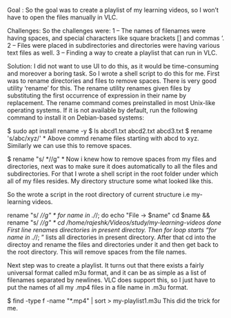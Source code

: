 Goal :
So the goal was to create a playlist of my learning videos, so I won’t have to open the files manually in VLC.

Challenges:
So the challenges were:
1 – The names of filenames were having spaces, and special characters like square brackets [] and commas ‘.
2 – Files were placed in subdirectories and directories were having various text files as well.
3 – Finding a way to create a playlist that can run in VLC.

Solution:
I did not want to use UI to do this, as it would be time-consuming and moreover a boring task.
So I wrote a shell script to do this for me.
First was to rename directories and files to remove spaces.
There is very good utility ‘rename’ for this.
The rename utility renames given files by substituting the first occurrence of expression in their name by replacement.
The rename command comes preinstalled in most Unix-like operating systems. If it is not available by default, run the following command to install it on Debian-based systems:

$ sudo apt install rename -y
$ ls
abcd1.txt abcd2.txt abcd3.txt
$ rename 's/abc/xyz/' *
Above commd rename files starting with abcd to xyz.
Similarly we can use this to remove spaces.

$ rename "s/ *//g" *
Now i knew how to remove spaces from my files and directories, next was to make sure it does automatically to all the files and subdirectories.
For that I wrote a shell script in the root folder under which all of my files resides.
My directory structure some what looked like this.


So the wrote a script in the root directory of current structure i.e my-learning videos.

rename "s/ *//g" *
for name in ./*/; do 
   echo "File -> $name"
   cd $name && rename "s/ *//g" * 
   cd /home/rajeshk/Videos/study/my-learning-videos 
done
First line renames directories in present directoy.
Then for loop starts “for name in ./*/; ” lists all directories in present directory.
After that cd into the directoy and rename the files and directories under it and then get back to the root directory.
This will remove spaces from the file names.

Next step was to create a playlist.
It turns out that there exists a fairly universal format called m3u format, and it can be as simple as a list of filenames separated by newlines.
VLC does support this, so I just have to put the names of all my .mp4 files in a file name in .m3u format.

$ find -type f -name "*.mp4" | sort > my-playlist1.m3u
This did the trick for me.
